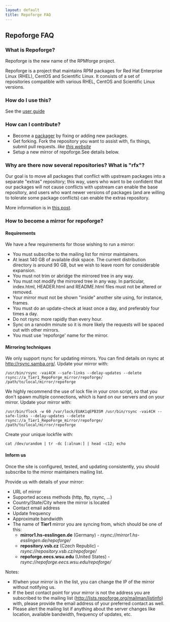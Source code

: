 ```yaml
---
layout: default
title: Repoforge FAQ
---
```


## Repoforge FAQ ##

### What is Repoforge? ###

Repoforge is the new name of the RPMforge project.

Repoforge is a project that maintains RPM packages for Red Hat Enterprise Linux (RHEL), CentOS and Scientific Linux. It consists of a set of repositories compatible with various RHEL, CentOS and Scientific Linux versions.

### How do I use this? ###

See the [user guide](/use "user guide")

### How can I contribute? ###

* Become a [packager](/package "repoforge contributer") by fixing or adding new packages.
* Get forking.  Fork the repository you want to assist with, fix things, submit pull requests. _like [this website](http://github.com/repoforge/repoforge.github.com/)_
* Setup a new mirror of repoforge.See details below.

### Why are there now several repositories?  What is "rfx"? ###

Our goal is to move all packages that conflict with upstream packages into a separate "extras" repository; this way, users who want to be confident that our packages will not cause conflicts with upstream can enable the base repository, and users who want newer versions of packages (and are willing to tolerate some package conflicts) can enable the extras repository.

More information is in [this post](http://lists.repoforge.org/pipermail/users/2010-November/018282.html).

### How to become a mirror for repoforge? ###

#### Requirements ####

We have a few requirements for those wishing to run a mirror:
* You must subscribe to the mailing list for mirror maintainers.
* At least 140 GB of available disk space. The current distribution directory is around 90 GB, but we wish to leave room for considerable expansion.
* You must not trim or abridge the mirrored tree in any way.
* You must not modify the mirrored tree in any way. In particular, index.html, HEADER.html and README.html files must not be altered or removed.
* Your mirror must not be shown "inside" another site using, for instance, frames.
* You must do an update-check at least once a day, and preferably four times a day.
* Do not rsync more rapidly than every hour.
* Sync on a ranodm minute so it is more likely the requests will be spaced out with other mirrors.
* You must use 'repoforge' name for the mirror.

#### Mirroring techniques ####
We only support rsync for updating mirrors. You can find details on rsync at http://rsync.samba.org/. Update your mirror with:
    
    /usr/bin/rsync -vai4CH --safe-links --delay-updates --delete rsync://a_Tier1_RepoForge_mirror/repoforge/ /path/to/local/mirror/repoforge


We highly recommend the use of lock file in your cron script, so that you don't spawn multiple connections, which is hard on our servers and on your mirror. Update your mirror with:

    /usr/bin/flock -w 60 /var/lock/EUAK1qEPB3SM /usr/bin/rsync -vai4CH --safe-links --delay-updates --delete rsync://a_Tier1_RepoForge_mirror/repoforge/ /path/to/local/mirror/repoforge

Create your unique lockfile with:

    cat /dev/urandom | tr -dc [:alnum:] | head -c12; echo

#### Inform us ####
Once the site is configured, tested, and updating consistently, you should subscribe to the mirror maintainers mailing list.

Provide us with details of your mirror:
* URL of mirror
* Supported access methods (http, ftp, rsync, ...) 
* Country/State/City where the mirror is located
* Contact email address
* Update frequency
* Approximate bandwidth
* The name of **Tier1** mirror you are syncing from, which should be one of this:
    * **mirror1.hs-esslingen.de** (Germany) - *rsync://mirror1.hs-esslingen.de/repoforge/*
    * **repository.vsb.cz** (Czech Republic) - *rsync://repository.vsb.cz/repoforge/*
    * **repoforge.eecs.wsu.edu** (United States) - *rsync://repoforge.eecs.wsu.edu/repoforge/*                                    

Notes:
* If/when your mirror is in the list, you can change the IP of the mirror without notifying us.
* If the best contact point for your mirror is not the address you are subscribed to the mailing list (http://lists.repoforge.org/mailman/listinfo) with, please provide the email address of your preferred contact as well.
* Please alert the mailing list if anything about the server changes like location, available bandwidth, frequency of updates, etc.
